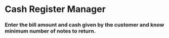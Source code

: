 # Cash Register Manager
### Enter the bill amount and cash given by the customer and know minimum number of notes to return.
